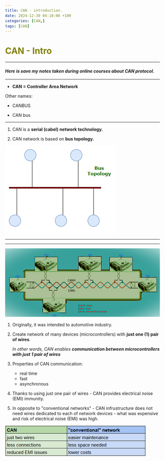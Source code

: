 ```yaml
---
title: CAN - introduction.
date: 2024-12-30 04:10:00 +100
categories: [CAN,]
tags: [CAN]
---
```


# <span style="color:olive">CAN - Intro</span> 
---

#### *Here is save my notes taken during online courses about CAN protocol.*

---

- **CAN = Controller Area Network**

Other names:
- CANBUS

- CAN bus

---

1. CAN is a **serial (cabel) network technology.**

2. CAN network is based on **bus topology.**

![localImage](/assets/images/can/bus_topology.PNG)

---
---
![localImage](/assets/images/can/CAN_infrastructure_overveiw.PNG)

1. Originally, it was intended to automotive industry.

2. Create network of many devices (microcontrollers) with **just one (1) pair of wires**.

    *In other words, CAN enables **communication between microcontrollers with just 1 pair of wires***

3. Properties of CAN communication:
    - real time
    - fast
    - asynchronous 

4. Thanks to using just one pair of wires - CAN provides electrical noise (EMI) immunity.

5. In opposite to "conventional networks" - CAN infrustructure does not need wires dedicated to each of network devices - what was expensive and risk of electrical noise (EMI) was high.

![localImage](/assets/images/can/can_vs_conventcabl.png)
